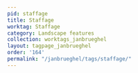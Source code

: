 ```yaml
---
pid: staffage
title: Staffage
worktag: Staffage
category: Landscape features
collection: worktags_janbrueghel
layout: tagpage_janbrueghel
order: '164'
permalink: "/janbrueghel/tags/staffage/"
---
```

